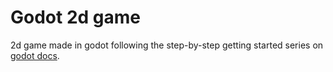 # Godot 2d game
2d game made in godot following the step-by-step getting started series on [godot docs](docs.godotengine.org).
